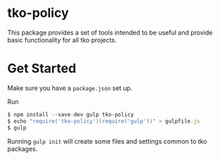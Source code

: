 # tko-policy

This package provides a set of tools intended to be useful
and provide basic functionality for all tko projects.

# Get Started

Make sure you have a `package.json` set up. 

Run

```javascript
$ npm install --save-dev gulp tko-policy
$ echo "require('tko-policy')(require('gulp'))" > gulpfile.js
$ gulp
```

Running `gulp init` will create some files and settings common to tko packages.

